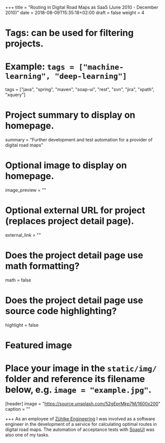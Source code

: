 +++
title = "Routing in Digital Road Maps as SaaS (June 2010 - December 2010)"
date = 2018-08-09T15:35:18+02:00
draft = false
weight = 4

# Tags: can be used for filtering projects.
# Example: `tags = ["machine-learning", "deep-learning"]`
tags = ["java", "spring", "maven", "soap-ui", "rest", "svn", "jira", "xpath", "xquery"]

# Project summary to display on homepage.
summary = "Further development and test automation for a provider of digital road maps"

# Optional image to display on homepage.
image_preview = ""

# Optional external URL for project (replaces project detail page).
external_link = ""

# Does the project detail page use math formatting?
math = false

# Does the project detail page use source code highlighting?
highlight = false

# Featured image
# Place your image in the `static/img/` folder and reference its filename below, e.g. `image = "example.jpg"`.
[header]
image = "https://source.unsplash.com/52gEprMkp7M/1600x200"
caption = ""

+++
As an employee of [Zühlke Engineering](https://www.zuehlke.com/de/en/) I was involved as a software engineer in the development of a service for calculating optimal routes in digital road maps. The automation of acceptance tests with [SoapUI](https://www.soapui.org/) was also one of my tasks.
